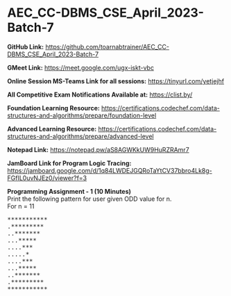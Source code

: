 # AEC_CC-DBMS_CSE_April_2023-Batch-7

**GitHub Link:**
https://github.com/toarnabtrainer/AEC_CC-DBMS_CSE_April_2023-Batch-7

**GMeet Link:**
https://meet.google.com/ugx-iskt-vbc

**Online Session MS-Teams Link for all sessions:**
https://tinyurl.com/yetjejhf

**All Competitive Exam Notifications Available at:** https://clist.by/

**Foundation Learning Resource:** https://certifications.codechef.com/data-structures-and-algorithms/prepare/foundation-level

**Advanced Learning Resource:** https://certifications.codechef.com/data-structures-and-algorithms/prepare/advanced-level

**Notepad Link:** https://notepad.pw/aS8AGWKkUW9HuRZRAmr7

**JamBoard Link for Program Logic Tracing:** https://jamboard.google.com/d/1q84LWDEJGQRoTaYtCV37bbro4Lk8g-FGfIL0uvNJEz0/viewer?f=3

**Programming Assignment - 1 (10 Minutes)**<br>
Print the following pattern for user given ODD value for n.<br>
For n = 11<br>
<pre>
***********
.*********
..*******
...*****
....***
.....*
....***
...*****
..*******
.*********
***********
</pre>
